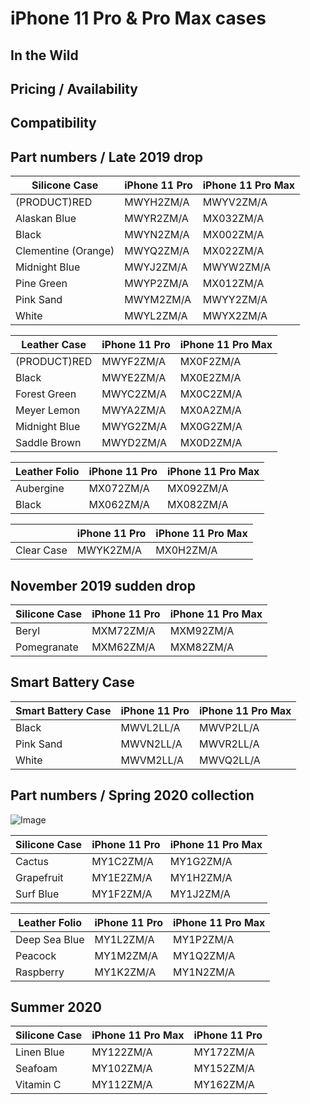 # iPhone 11 Pro & Pro Max cases

## In the Wild

## Pricing / Availability

## Compatibility

## Part numbers / Late 2019 drop

| Silicone Case       | iPhone 11 Pro | iPhone 11 Pro Max |
| ------------------- | ------------- | ----------------- |
| (PRODUCT)RED        | MWYH2ZM/A     | MWYV2ZM/A         |
| Alaskan Blue        | MWYR2ZM/A     | MX032ZM/A         |
| Black               | MWYN2ZM/A     | MX002ZM/A         |
| Clementine (Orange) | MWYQ2ZM/A     | MX022ZM/A         |
| Midnight Blue       | MWYJ2ZM/A     | MWYW2ZM/A         |
| Pine Green          | MWYP2ZM/A     | MX012ZM/A         |
| Pink Sand           | MWYM2ZM/A     | MWYY2ZM/A         |
| White               | MWYL2ZM/A     | MWYX2ZM/A         |

| Leather Case  | iPhone 11 Pro | iPhone 11 Pro Max |
| ------------- | ------------- | ----------------- |
| (PRODUCT)RED  | MWYF2ZM/A     | MX0F2ZM/A         |
| Black         | MWYE2ZM/A     | MX0E2ZM/A         |
| Forest Green  | MWYC2ZM/A     | MX0C2ZM/A         |
| Meyer Lemon   | MWYA2ZM/A     | MX0A2ZM/A         |
| Midnight Blue | MWYG2ZM/A     | MX0G2ZM/A         |
| Saddle Brown  | MWYD2ZM/A     | MX0D2ZM/A         |

| Leather Folio | iPhone 11 Pro | iPhone 11 Pro Max |
| ------------- | ------------- | ----------------- |
| Aubergine     | MX072ZM/A     | MX092ZM/A         |
| Black         | MX062ZM/A     | MX082ZM/A         |

|            | iPhone 11 Pro | iPhone 11 Pro Max |
| ---------- | ------------- | ----------------- |
| Clear Case | MWYK2ZM/A     | MX0H2ZM/A         |

## November 2019 sudden drop

| Silicone Case | iPhone 11 Pro | iPhone 11 Pro Max |
| ------------- | ------------- | ----------------- |
| Beryl         | MXM72ZM/A     | MXM92ZM/A         |
| Pomegranate   | MXM62ZM/A     | MXM82ZM/A         |

## Smart Battery Case

| Smart Battery Case | iPhone 11 Pro | iPhone 11 Pro Max |
| ------------------ | ------------- | ----------------- |
| Black              | MWVL2LL/A     | MWVP2LL/A         |
| Pink Sand          | MWVN2LL/A     | MWVR2LL/A         |
| White              | MWVM2LL/A     | MWVQ2LL/A         |

## Part numbers / Spring 2020 collection

![Image](/assets/2020-11-silicone.jpg)

| Silicone Case | iPhone 11 Pro | iPhone 11 Pro Max |
| ------------- | ------------- | ----------------- |
| Cactus        | MY1C2ZM/A     | MY1G2ZM/A         |
| Grapefruit    | MY1E2ZM/A     | MY1H2ZM/A         |
| Surf Blue     | MY1F2ZM/A     | MY1J2ZM/A         |

| Leather Folio | iPhone 11 Pro | iPhone 11 Pro Max |
| ------------- | ------------- | ----------------- |
| Deep Sea Blue | MY1L2ZM/A     | MY1P2ZM/A         |
| Peacock       | MY1M2ZM/A     | MY1Q2ZM/A         |
| Raspberry     | MY1K2ZM/A     | MY1N2ZM/A         |

## Summer 2020

| Silicone Case | iPhone 11 Pro Max | iPhone 11 Pro |
| ------------- | ----------------- | ------------- |
| Linen Blue    | MY122ZM/A         | MY172ZM/A     |
| Seafoam       | MY102ZM/A         | MY152ZM/A     |
| Vitamin C     | MY112ZM/A         | MY162ZM/A     |
